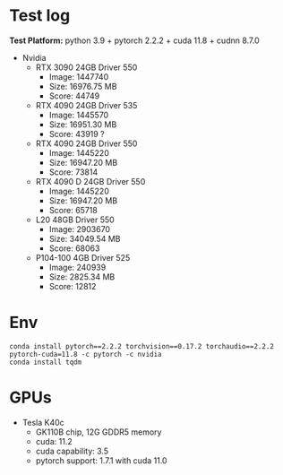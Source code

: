 # Test log
**Test Platform:** python 3.9 + pytorch 2.2.2 + cuda 11.8 + cudnn 8.7.0
* Nvidia
  * RTX 3090 24GB Driver 550
    * Image: 1447740
    * Size: 16976.75 MB
    * Score: 44749
  * RTX 4090 24GB Driver 535
    * Image: 1445570
    * Size: 16951.30 MB
    * Score: 43919 ?
  * RTX 4090 24GB Driver 550
    * Image: 1445220
    * Size: 16947.20 MB
    * Score: 73814
  * RTX 4090 D 24GB Driver 550
    * Image: 1445220
    * Size: 16947.20 MB
    * Score: 65718
  * L20 48GB Driver 550
    * Image: 2903670
    * Size: 34049.54 MB
    * Score: 68063
  * P104-100 4GB Driver 525
    * Image: 240939
    * Size: 2825.34 MB
    * Score: 12812



# Env
```shell
conda install pytorch==2.2.2 torchvision==0.17.2 torchaudio==2.2.2 pytorch-cuda=11.8 -c pytorch -c nvidia
conda install tqdm
```

# GPUs
* Tesla K40c
    * GK110B chip, 12G GDDR5 memory
    * cuda: 11.2
    * cuda capability: 3.5
    * pytorch support: 1.7.1 with cuda 11.0